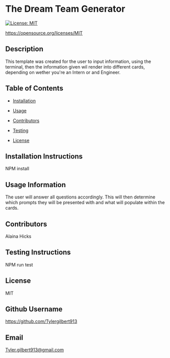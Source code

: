 # The Dream Team Generator
    
[![License: MIT](https://img.shields.io/badge/License-MIT-yellow.svg)](https://opensource.org/licenses/MIT)

https://opensource.org/licenses/MIT
    
## Description 
    
This template was created for the user to input information, using the terminal, then the information given wil render into different cards, depending on wether you're an Intern or and Engineer. 
    
## Table of Contents
    
* [Installation](#installation)
    
* [Usage](#usage)
    
* [Contributors](#contributing)
    
* [Testing](#test)
    
* [License](#license)
    
## Installation Instructions
    
NPM install
    
## Usage Information 
    
The user will answer all questions accordingly. This will then determine which prompts they will be presented with and what will populate within the cards.
    
## Contributors 
    
Alaina Hicks
    
## Testing Instructions 
    
NPM run test
    
## License
    
MIT
    
## Github Username
    
https://github.com/Tylergilbert913
    
## Email
    
Tyler.gilbert913@gmail.com
    
